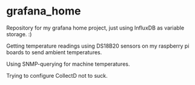 # grafana_home

Repository for my grafana home project, just using InfluxDB as variable storage. :)


Getting temperature readings using DS18B20 sensors on my raspberry pi boards to send ambient temperatures.

Using SNMP-querying for machine temperatures.

Trying to configure CollectD not to suck.
